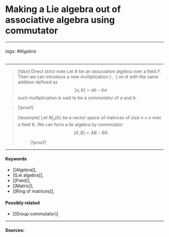 # Making a Lie algebra out of associative algebra using commutator
***
###### tags: #Algebra 
***
>[!dsn] Direct strict note
>Let $A$ be an associative algebra over a field $F$. Then we can introduce a new multiplication $[\cdot,\cdot]$ on $A$ with the same addition defined as
>$$[a,b]=ab-ba$$
>such multiplication is said to be a *commutator* of $a$ and $b$.

>[!proof]
>

>[!example] 
>Let $M_{n}(\mathbb{R})$ be a vector space of matrices of size $n\times n$ over a field $\mathbb{R}$. We can form a lie algebra by commutator
>$$[A,B]=AB-BA$$
>
>>[!proof]
>>
***
#### Keywords
- [[Algebra]],
- [[Lie algebra]],
- [[Field]],
- [[Matrix]],
- [[Ring of matrices]],
#### Possibly related
- [[Group commutator]]
***
#### Sources: